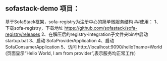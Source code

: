 
## sofastack-demo 项目：
   基于SofaStack框架，sofa-registry为注册中心的简单微服务结构
##使用：
1、下载sofa-registry，下载地址 https://github.com/sofastack/sofa-registry/releases
2、在解压后的registry-integration子文件夹bin中启动startup.bat
3、启动 SofaProviderApplication
4、启动 SofaConsumerApplication
5、访问 http://localhost:9090/hello?name=World (页面显示“Hello World, I am from provider”,表示服务均正常工作)
   
   

